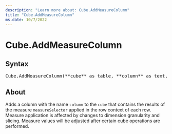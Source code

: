 ```yaml
---
description: "Learn more about: Cube.AddMeasureColumn"
title: "Cube.AddMeasureColumn"
ms.date: 10/7/2022
---
```

# Cube.AddMeasureColumn

## Syntax

<pre>
Cube.AddMeasureColumn(**cube** as table, **column** as text, **measureSelector** as any) as table
</pre>

## About

Adds a column with the name `column` to the `cube` that contains the results of the measure `measureSelector` applied in the row context of each row. Measure application is affected by changes to dimension granularity and slicing. Measure values will be adjusted after certain cube operations are performed.
